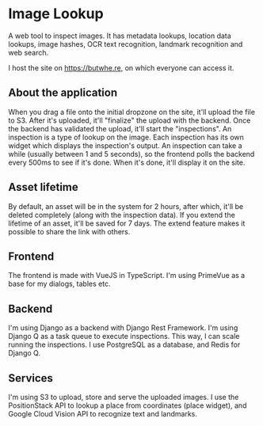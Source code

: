 # Image Lookup
A web tool to inspect images.
It has metadata lookups, location data lookups, image hashes,
OCR text recognition, landmark recognition and web search.

I host the site on https://butwhe.re,
on which everyone can access it.

## About the application
When you drag a file onto the initial dropzone on the site,
it'll upload the file to S3.
After it's uploaded, it'll "finalize" the upload with the backend.
Once the backend has validated the upload, it'll start the "inspections".
An inspection is a type of lookup on the image.
Each inspection has its own widget which displays the inspection's output.
An inspection can take a while (usually between 1 and 5 seconds),
so the frontend polls the backend every 500ms to see if it's done.
When it's done, it'll display it on the site.

## Asset lifetime
By default, an asset will be in the system for 2 hours,
after which, it'll be deleted completely (along with the inspection data).
If you extend the lifetime of an asset, it'll be saved for 7 days.
The extend feature makes it possible to share the link with others.

## Frontend
The frontend is made with VueJS in TypeScript.
I'm using PrimeVue as a base for my dialogs, tables etc.

## Backend
I'm using Django as a backend with Django Rest Framework.
I'm using Django Q as a task queue to execute inspections.
This way, I can scale running the inspections.
I use PostgreSQL as a database, and Redis for Django Q.

## Services
I'm using S3 to upload, store and serve the uploaded images.
I use the PositionStack API to lookup a place from coordinates (place widget),
and Google Cloud Vision API to recognize text and landmarks.

